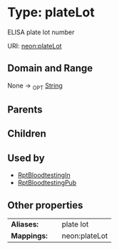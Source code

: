 
# Type: plateLot


ELISA plate lot number

URI: [neon:plateLot](https://data.neonscience.org/plateLot)


## Domain and Range

None ->  <sub>OPT</sub> [String](types/String.md)

## Parents


## Children


## Used by

 * [RptBloodtestingIn](RptBloodtestingIn.md)
 * [RptBloodtestingPub](RptBloodtestingPub.md)

## Other properties

|  |  |  |
| --- | --- | --- |
| **Aliases:** | | plate lot |
| **Mappings:** | | neon:plateLot |

